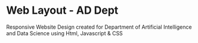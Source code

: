 # Web Layout - AD Dept
Responsive Website Design created for Department of Artificial Intelligence and Data Science using Html, Javascript & CSS

